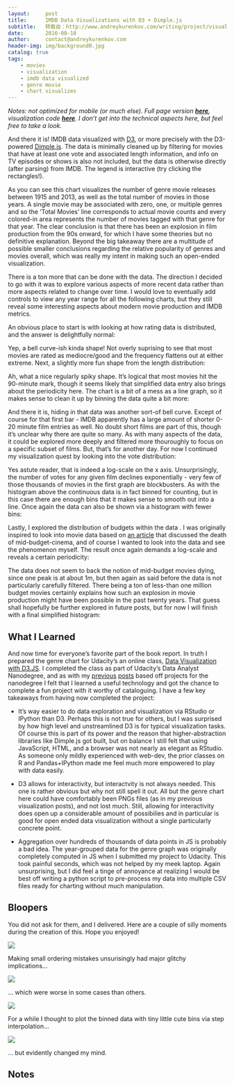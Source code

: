 ```yaml
---
layout:     post
title:      IMDB Data Visualizations with D3 + Dimple.js
subtitle:   转载自：http://www.andreykurenkov.com/writing/project/visualizing-imdb-data-with-d3/
date:       2016-08-10
author:     contact@andreykurenkov.com
header-img: img/background0.jpg
catalog: true
tags:
    - movies
    - visualization
    - imdb data visualized
    - genre movie
    - chart visualizes
---
```


*Notes: not optimized for mobile (or much else). Full page version **[here](http://www.andreykurenkov.com/writing/files/2016-08-10-visualizing-imdb-data-with-d3/standalone_page.html)**, visualization code **[here](https://github.com/andreykurenkov/imdb-data-viz)**. I don’t get into the technical aspects here, but feel free to take a look.*





And there it is! IMDB data visualized with [D3](https://d3js.org/), or more precisely with the D3-powered [Dimple.js](http://dimplejs.org/). The data is minimally cleaned up by filtering for movies that have at least one vote and associated length information, and info on TV episodes or shows is also not included, but the data is otherwise directly (after parsing) from IMDB. The legend is interactive (try clicking the rectangles!).

As you can see this chart visualizes the number of genre movie releases between 1915 and 2013, as well as the total number of movies in those years. 
A single movie may be associated with zero, one, or multiple genres and so the ‘Total Movies’ line corresponds to actual
movie counts and every colored-in area represents the number of movies tagged with that genre for that year. 
The clear conclusion is that there has been an explosion in film production from the 90s onward, for which I have some theories but no definitive explanation. Beyond the big takeaway there are a multitude of possible smaller conclusions regarding the relative popularity of genres and movies overall, which was really my intent in making such an open-ended visualization.

There is a ton more that can be done with the data. The direction I decided to
go with it was to explore various aspects of more recent data rather than
more aspects related to change over time. I would love to eventually add controls to view any year range for all the following charts, but they still reveal some interesting aspects about modern movie production and IMDB metrics.

An obvious place to start is with looking at how rating data is distributed, and the answer is delightfully normal:





Yep, a bell curve-ish kinda shape! Not overly suprising to see that most movies are rated as mediocre/good and the frequency flattens out at either extreme. Next, a slightly more fun shape from the length distribution:





Ah, what a nice regularly spiky shape. It’s logical that most movies hit the 90-minute mark, though it seems likely
that simplified data entry also brings about the periodicity here. The chart is a bit of a mess as a line graph, so it makes sense
to clean it up by binning the data quite a bit more:





And there it is, hiding in that data was another sort-of bell curve. Except of course for that first bar - IMDB apparently has a large amount of shorter 0-20 minute film entries as well. No doubt short films are part of this, though it’s unclear why there are quite so many. As with many aspects of the data, it could be explored more deeply and filtered more thouroughly to focus on a specific subset of films. But, that’s for another day. For now I continued my visualization quest by looking into the vote distribution:





Yes astute reader, that is indeed a log-scale on the x axis. Unsurprisingly, the number of votes for any given film declines exponentially - very few of those thousands of movies in the first graph are blockbusters. As with the histogram above the continuous data is in fact binned for counting, but in this case there are enough bins that it makes sense to smooth out into a line. Once again the data can also be shown via a histogram with fewer bins:





Lastly, I explored the distribution of budgets within the data . I was originally inspired to look into 
movie data based on [an article](http://flavorwire.com/492985/how-the-death-of-mid-budget-cinema-left-a-generation-of-iconic-filmmakers-mia) 
that discussed the death of mid-budget-cinema, and of course I wanted to look into the data and see the phenomenon myself. The result once again demands a log-scale and reveals a certain periodicity:





The data does not seem to back the notion of mid-budget movies dying, since one peak is at about 1m, but then again as said before the data is not particularly carefully filtered. There being a ton of less-than one million budget movies certainly explains how such an explosion in movie production might have been possible in the past twenty years. That guess shall hopefully be further explored in future posts, but for now I will finish with a final simplified histogram:





## What I Learned

And now time for everyone’s favorite part of the book report. In truth I prepared the genre chart for Udacity’s an online class, [Data Visualization with D3.JS](https://www.udacity.com/course/data-visualization-and-d3js--ud507). I completed the class as part of Udacity’s Data Analyst Nanodegree, and as with my [previous](http://www.andreykurenkov.com/writing/fun-visualizations-of-stackoverflow) [posts](http://www.andreykurenkov.com/writing/power-of-ipython-pandas-scikilearn) based off projects for the nanodegree I felt that I learned a useful technology and got the chance to complete a fun project with it worthy of cataloguing. I have a few key takeaways from having now completed the project:

- It’s way easier to do data exploration and visualization via RStudio or IPython than D3. Perhaps this is not true for others, but I was surprised by how high level and unstreamlined D3 is for typical visualization tasks. Of course this is part of its power and the reason that higher-abstraction libraries like Dimple.js got built, but on balance I still felt that using JavaScript, HTML, and a browser was not nearly as elegant as RStudio. As someone only mildly experienced with web-dev, the prior classes on R and Pandas+IPython made me feel much more empowered to play with data easily.

- D3 allows for interactivity, but interactvity is not always needed. This one is rather obvious but why not still spell it out. All but the genre chart here could have comfortably been PNGs files (as in my previous visualization posts), and not lost much. Still, allowing for interactivity does open up a considerable amount of possibilies and in particular is good for open ended data visualization without a single particularly concrete point.

- Aggregation over hundreds of thousands of data points in JS is probably a bad idea. The year-grouped data for the genre graph was originally completely computed in JS when I submitted my project to Udacity. This took painful seconds, which was not helped by my meek laptop. Again unsurprising, but I did feel a tinge of annoyance at realizing I would be best off writing a python script to pre-process my data into multiple CSV files ready for charting without much manipulation.


## Bloopers

You did not ask for them, and I delivered. Here are a couple of silly moments during the creation of this. Hope you enjoyed!

[![](http://www.andreykurenkov.com/writing/images/2016-08-10-visualizing-imdb-data-with-d3/oops.png)
](http://www.andreykurenkov.com/writing/images/2016-08-10-visualizing-imdb-data-with-d3/oops.png)

Making small ordering mistakes unsurisingly had major glitchy implications…

[![](http://www.andreykurenkov.com/writing/images/2016-08-10-visualizing-imdb-data-with-d3/great.png)
](http://www.andreykurenkov.com/writing/images/2016-08-10-visualizing-imdb-data-with-d3/great.png)

… which were worse in some cases than others.

[![](http://www.andreykurenkov.com/writing/images/2016-08-10-visualizing-imdb-data-with-d3/step1.png)
](http://www.andreykurenkov.com/writing/images/2016-08-10-visualizing-imdb-data-with-d3/step1.png)

For a while I thought to plot the binned data with tiny little cute bins via step interpolation…

[![](http://www.andreykurenkov.com/writing/images/2016-08-10-visualizing-imdb-data-with-d3/step2.png)
](http://www.andreykurenkov.com/writing/images/2016-08-10-visualizing-imdb-data-with-d3/step2.png)

… but evidently changed my mind.

## Notes
